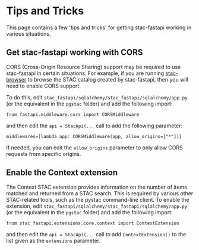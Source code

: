 # Tips and Tricks
This page contains a few 'tips and tricks' for getting stac-fastapi working in various situations.

## Get stac-fastapi working with CORS
CORS (Cross-Origin Resource Sharing) support may be required to use stac-fastapi in certain situations. For example, if you are running
[stac-browser](https://github.com/radiantearth/stac-browser) to browse the STAC catalog created by stac-fastapi, then you will need to enable CORS support.

To do this, edit `stac_fastapi/sqlalchemy/stac_fastapi/sqlalchemy/app.py` (or the equivalent in the `pgstac` folder) and add the following import:

```
from fastapi.middleware.cors import CORSMiddleware
```

and then edit the `api = StacApi(...` call to add the following parameter:

```
middlewares=[lambda app: CORSMiddleware(app, allow_origins=["*"])]
```

If needed, you can edit the `allow_origins` parameter to only allow CORS requests from specific origins.

## Enable the Context extension
The Context STAC extension provides information on the number of items matched and returned from a STAC search. This is required by various other STAC-related tools, such as the pystac command-line client. To enable the extension, edit `stac_fastapi/sqlalchemy/stac_fastapi/sqlalchemy/app.py` (or the equivalent in the `pgstac` folder) and add the following import:

```
from stac_fastapi.extensions.core.context import ContextExtension
```

and then edit the `api = StacApi(...` call to add `ContextExtension()` to the list given as the `extensions` parameter.